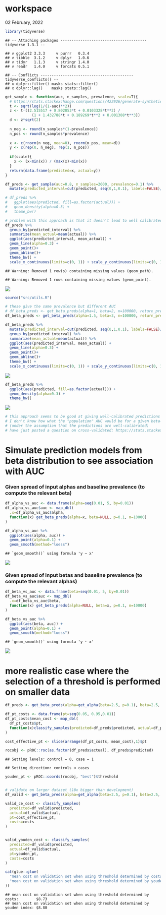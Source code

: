 workspace
================
02 February, 2022

``` r
library(tidyverse)
```

    ## -- Attaching packages --------------------------------------- tidyverse 1.3.1 --

    ## v ggplot2 3.3.3     v purrr   0.3.4
    ## v tibble  3.1.2     v dplyr   1.0.6
    ## v tidyr   1.1.3     v stringr 1.4.0
    ## v readr   1.4.0     v forcats 0.5.1

    ## -- Conflicts ------------------------------------------ tidyverse_conflicts() --
    ## x dplyr::filter() masks stats::filter()
    ## x dplyr::lag()    masks stats::lag()

``` r
get_sample <- function(auc, n_samples, prevalence, scale=T){
  # https://stats.stackexchange.com/questions/422926/generate-synthetic-data-given-auc
  t <- sqrt(log(1/(1-auc)**2))
  z <- t-((2.515517 + 0.802853*t + 0.0103328*t**2) / 
            (1 + 1.432788*t + 0.189269*t**2 + 0.001308*t**3))
  d <- z*sqrt(2)
  
  n_neg <- round(n_samples*(1-prevalence))
  n_pos <- round(n_samples*prevalence)
  
  x <- c(rnorm(n_neg, mean=0), rnorm(n_pos, mean=d))
  y <- c(rep(0, n_neg), rep(1, n_pos))
  
  if(scale){
    x <- (x-min(x)) / (max(x)-min(x))
  }
  return(data.frame(predicted=x, actual=y))
}

df_preds <- get_sample(auc=0.8, n_samples=2000, prevalence=0.1) %>%
  mutate(predicted_interval=cut(predicted, seq(0,1,0.1), labels=FALSE)/10-0.05)

# df_preds %>%
#   ggplot(aes(predicted, fill=as.factor(actual))) +
#   geom_density(alpha=0.3) +
#   theme_bw()

# problem with this approach is that it doesn't lead to well calibrated predictions
df_preds %>%
  group_by(predicted_interval) %>%
  summarize(mean_actual=mean(actual)) %>%
  ggplot(aes(predicted_interval, mean_actual)) +
  geom_line(alpha=0.3) +
  geom_point()+
  geom_abline()+
  theme_bw() +
  scale_x_continuous(limits=c(0, 1)) + scale_y_continuous(limits=c(0, 1))
```

    ## Warning: Removed 1 row(s) containing missing values (geom_path).

    ## Warning: Removed 1 rows containing missing values (geom_point).

![](workspace_files/figure-gfm/unnamed-chunk-1-1.png)<!-- -->

``` r
source("src/utils.R")

# these give the same prevalence but different AUC
# df_beta_preds <- get_beta_preds(alpha=1, beta=2, n=100000, return_preds=TRUE)
df_beta_preds <- get_beta_preds(alpha=1.5, beta=3, n=100000, return_preds=TRUE)

df_beta_preds %>%
  mutate(predicted_interval=cut(predicted, seq(0,1,0.1), labels=FALSE)/10-0.05)%>%
  group_by(predicted_interval) %>%
  summarize(mean_actual=mean(actual)) %>%
  ggplot(aes(predicted_interval, mean_actual)) +
  geom_line(alpha=0.3) +
  geom_point()+
  geom_abline()+
  theme_bw() +
  scale_x_continuous(limits=c(0, 1)) + scale_y_continuous(limits=c(0, 1))
```

![](workspace_files/figure-gfm/unnamed-chunk-2-1.png)<!-- -->

``` r
df_beta_preds %>%
  ggplot(aes(predicted, fill=as.factor(actual))) +
  geom_density(alpha=0.3) +
  theme_bw()
```

![](workspace_files/figure-gfm/unnamed-chunk-2-2.png)<!-- -->

``` r
# this approach seems to be good at giving well-calibrated predictions but
# I don't know how what the "population" AUC would be for a given beta-distribution
# (under the assumption that the predictions are well-calibrated)
# have just posted a question on cross-validated: https://stats.stackexchange.com/questions/562000/how-to-simulate-a-calibrated-prediction-model-given-prevalence-and-auc
```

# Simulate prediction models from beta distribution to see association with AUC

### Given spread of input alphas and baseline prevalence (to compute the relevant beta)

``` r
df_alpha_vs_auc <- data.frame(alpha=seq(0.01, 5, by=0.01))
df_alpha_vs_auc$auc <- map_dbl(
  .x=df_alpha_vs_auc$alpha, 
  function(x) get_beta_preds(alpha=x, beta=NULL, p=0.1, n=10000)
)

df_alpha_vs_auc %>%
  ggplot(aes(alpha, auc)) + 
  geom_point(alpha=0.1) + 
  geom_smooth(method="loess")
```

    ## `geom_smooth()` using formula 'y ~ x'

![](workspace_files/figure-gfm/unnamed-chunk-3-1.png)<!-- -->

### Given spread of input betas and baseline prevalence (to compute the relevant alphas)

``` r
df_beta_vs_auc <- data.frame(beta=seq(0.01, 5, by=0.01))
df_beta_vs_auc$auc <- map_dbl(
  .x=df_beta_vs_auc$beta, 
  function(x) get_beta_preds(alpha=NULL, beta=x, p=0.1, n=10000)
)

df_beta_vs_auc %>%
  ggplot(aes(beta, auc)) + 
  geom_point(alpha=0.1) +
  geom_smooth(method="loess")
```

    ## `geom_smooth()` using formula 'y ~ x'

![](workspace_files/figure-gfm/unnamed-chunk-4-1.png)<!-- -->

# more realistic case where the selection of a threshold is performed on smaller data

``` r
df_preds <- get_beta_preds(alpha=get_alpha(beta=2.5, p=0.1), beta=2.5, p=0.1, n=1000, return_preds=TRUE)

df_pt_costs <- data.frame(pt=seq(0.05, 0.95,0.01))
df_pt_costs$mean_cost <- map_dbl(
  df_pt_costs$pt, 
  function(x)classify_samples(predicted=df_preds$predicted, actual=df_preds$actual, pt=x, costs=costs)
)

cost_effective_pt <- slice(arrange(df_pt_costs, mean_cost),1)$pt

rocobj <- pROC::roc(as.factor(df_preds$actual), df_preds$predicted)
```

    ## Setting levels: control = 0, case = 1

    ## Setting direction: controls < cases

``` r
youden_pt <- pROC::coords(rocobj, "best")$threshold


# validate on larger dataset (10x bigger than development)
df_valid <- get_beta_preds(alpha=get_alpha(beta=2.5, p=0.1), beta=2.5, p=0.1, n=10000, return_preds=TRUE)

valid_ce_cost <- classify_samples(
  predicted=df_valid$predicted, 
  actual=df_valid$actual, 
  pt=cost_effective_pt, 
  costs=costs
)


valid_youden_cost <- classify_samples(
  predicted=df_valid$predicted, 
  actual=df_valid$actual, 
  pt=youden_pt, 
  costs=costs
)

cat(glue::glue(
  "mean cost on validation set when using threshold determined by costs:        {scales::dollar_format()(valid_ce_cost)}\n",
  "mean cost on validation set when using threshold determined by youden index: {scales::dollar_format()(valid_youden_cost)}",
))
```

    ## mean cost on validation set when using threshold determined by costs:        $8.73
    ## mean cost on validation set when using threshold determined by youden index: $8.80
